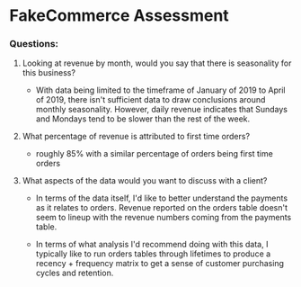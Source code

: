 # **FakeCommerce Assessment**

### **Questions**:

1. Looking at revenue by month, would you say that there is seasonality for this business?
	- With data being limited to the timeframe of January of 2019 to April of 2019, there isn't sufficient data to draw conclusions around monthly seasonality. However, daily revenue indicates that Sundays and Mondays tend to be slower than the rest of the week. 

2. What percentage of revenue is attributed to first time orders?
	- roughly 85% with a similar percentage of orders being first time orders

3. What aspects of the data would you want to discuss with a client?
	- In terms of the data itself, I'd like to better understand the payments as it relates to orders. Revenue 
	  reported on the orders table doesn't seem to lineup with the revenue numbers coming from the payments table. 

	- In terms of what analysis I'd recommend doing with this data, I typically like to run orders tables through lifetimes to produce a recency + frequency matrix to get a sense of customer purchasing cycles and retention. 

